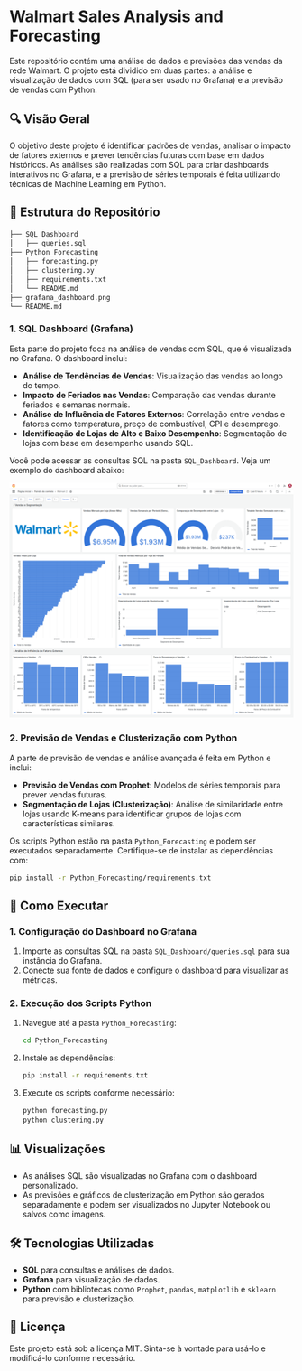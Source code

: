 # Walmart Sales Analysis and Forecasting

Este repositório contém uma análise de dados e previsões das vendas da rede Walmart. O projeto está dividido em duas partes: a análise e visualização de dados com SQL (para ser usado no Grafana) e a previsão de vendas com Python.

## 🔍 Visão Geral

O objetivo deste projeto é identificar padrões de vendas, analisar o impacto de fatores externos e prever tendências futuras com base em dados históricos. As análises são realizadas com SQL para criar dashboards interativos no Grafana, e a previsão de séries temporais é feita utilizando técnicas de Machine Learning em Python.

## 📂 Estrutura do Repositório

```
├── SQL_Dashboard
│   ├── queries.sql
├── Python_Forecasting
│   ├── forecasting.py
│   ├── clustering.py
│   ├── requirements.txt
│   └── README.md
├── grafana_dashboard.png
└── README.md
```

### 1. **SQL Dashboard (Grafana)**
Esta parte do projeto foca na análise de vendas com SQL, que é visualizada no Grafana. O dashboard inclui:

- **Análise de Tendências de Vendas**: Visualização das vendas ao longo do tempo.
- **Impacto de Feriados nas Vendas**: Comparação das vendas durante feriados e semanas normais.
- **Análise de Influência de Fatores Externos**: Correlação entre vendas e fatores como temperatura, preço de combustível, CPI e desemprego.
- **Identificação de Lojas de Alto e Baixo Desempenho**: Segmentação de lojas com base em desempenho usando SQL.
  
Você pode acessar as consultas SQL na pasta `SQL_Dashboard`. Veja um exemplo do dashboard abaixo:

![Grafana Dashboard](grafana_dashboard.png)

### 2. **Previsão de Vendas e Clusterização com Python**
A parte de previsão de vendas e análise avançada é feita em Python e inclui:

- **Previsão de Vendas com Prophet**: Modelos de séries temporais para prever vendas futuras.
- **Segmentação de Lojas (Clusterização)**: Análise de similaridade entre lojas usando K-means para identificar grupos de lojas com características similares.

Os scripts Python estão na pasta `Python_Forecasting` e podem ser executados separadamente. Certifique-se de instalar as dependências com:

```bash
pip install -r Python_Forecasting/requirements.txt
```

## 🚀 Como Executar

### 1. Configuração do Dashboard no Grafana

1. Importe as consultas SQL na pasta `SQL_Dashboard/queries.sql` para sua instância do Grafana.
2. Conecte sua fonte de dados e configure o dashboard para visualizar as métricas.

### 2. Execução dos Scripts Python

1. Navegue até a pasta `Python_Forecasting`:
   ```bash
   cd Python_Forecasting
   ```
2. Instale as dependências:
   ```bash
   pip install -r requirements.txt
   ```
3. Execute os scripts conforme necessário:
   ```bash
   python forecasting.py
   python clustering.py
   ```

## 📊 Visualizações

- As análises SQL são visualizadas no Grafana com o dashboard personalizado.
- As previsões e gráficos de clusterização em Python são gerados separadamente e podem ser visualizados no Jupyter Notebook ou salvos como imagens.

## 🛠️ Tecnologias Utilizadas

- **SQL** para consultas e análises de dados.
- **Grafana** para visualização de dados.
- **Python** com bibliotecas como `Prophet`, `pandas`, `matplotlib` e `sklearn` para previsão e clusterização.

## 📝 Licença

Este projeto está sob a licença MIT. Sinta-se à vontade para usá-lo e modificá-lo conforme necessário.
